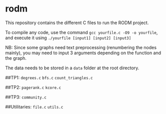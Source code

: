 # rodm

This repository contains the different C files to run the RODM project.

To compile any code, use the command `gcc yourfile.c -O9 -o yourfile`, and execute it using `./yourfile [input1] [input2] [input3]`

NB: Since some graphs need text preprocessing (renumbering the nodes mainly), you may need to input 3 arguments depending on the function and the graph.

The data needs to be stored in a `data` folder at the root directory.

##TP1:
`degrees.c`
`bfs.c`
`count_triangles.c`

##TP2:
`pagerank.c`
`kcore.c`

##TP3:
`community.c`

##Utilitaries:
`file.c`
`utils.c`

